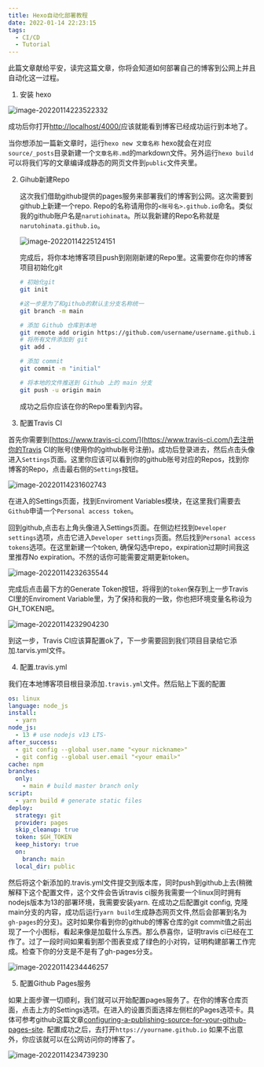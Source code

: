 ```yaml
---
title: Hexo自动化部署教程
date: 2022-01-14 22:23:15
tags: 
  - CI/CD 
  - Tutorial
---
```


此篇文章献给平安，读完这篇文章，你将会知道如何部署自己的博客到公网上并且自动化这一过程。

1. 安装 hexo

![image-20220114223522332](https://chromer-blog.oss-cn-shanghai.aliyuncs.com/blog/image-20220114223522332-7e218618f05355ab9271174ddb7b4f832c0e631247b7380da4ed4212de1b8041.png)

成功后你打开[http://localhost/4000/](http://localhost/4000/)应该就能看到博客已经成功运行到本地了。

当你想添加一篇新文章时，运行`hexo new 文章名称` hexo就会在对应`source/_posts`目录新建一个`文章名称.md`的markdown文件。另外运行`hexo build`可以将我们写的文章编译成静态的网页文件到`public`文件夹里。

2. Gihub新建Repo

   这次我们借助github提供的pages服务来部署我们的博客到公网。这次需要到github上新建一个repo. Repo的名称请用你的`<账号名>.github.io`命名。类似我的github账户名是`narutiohinata`。所以我新建的Repo名称就是 `narutohinata.github.io`。

   ![image-20220114225124151](https://chromer-blog.oss-cn-shanghai.aliyuncs.com/blog/image-20220114225124151-5107e783f5c1139f34ef28cb34953d67945baf52516d3788d2dcc0690b0c0bd8.png)

   完成后，将你本地博客项目push到刚刚新建的Repo里。这需要你在你的博客项目初始化git

   ```bash
   # 初始化git
   git init
   
   #这一步是为了和github的默认主分支名称统一
   git branch -m main
   
   # 添加 Github 仓库到本地
   git remote add origin https://github.com/username/username.github.io.git
   # 将所有文件添加到 git
   git add .
   
   # 添加 commit
   git commit -m "initial"
   
   # 将本地的文件推送到 Github 上的 main 分支
   git push -u origin main
   
   ```

   成功之后你应该在你的Repo里看到内容。

3. 配置Travis CI

首先你需要到[https://www.travis-ci.com/](https://www.travis-ci.com/)去注册你的Travis CI的账号(使用你的github账号注册)。成功后登录进去，然后点击头像进入`Settings`页面。这里你应该可以看到你的github账号对应的Repos，找到你博客的Repo，点击最右侧的`Settings`按钮。



![image-20220114231602743](https://chromer-blog.oss-cn-shanghai.aliyuncs.com/blog/image-20220114231602743-2d1b4ce78c8efb71135bf97ad40f6b119c017ff5e5a8c6a61c898c06f10b2295.png)

在进入的Settings页面，找到Enviroment Variables模块，在这里我们需要去`Github`申请一个`Personal access token`。

回到github,点击右上角头像进入Settings页面。在侧边栏找到`Developer settings`选项，点击它进入`Developer settings`页面。然后找到`Personal access tokens`选项。在这里新建一个token, 确保勾选中repo，expiration过期时间我这里推荐No expiration。不然的话你可能需要定期更新token。

![image-20220114232635544](https://chromer-blog.oss-cn-shanghai.aliyuncs.com/blog/image-20220114232635544-d33579adacb4917bd8488e0551bfc5b003a0710367fd2faba0253dcc2a44e427.png)

完成后点击最下方的Generate Token按钮，将得到的`token`保存到上一步Travis CI里的Enviroment Variable里，为了保持和我的一致，你也把环境变量名称设为GH_TOKEN吧。

![image-20220114232904230](https://chromer-blog.oss-cn-shanghai.aliyuncs.com/blog/image-20220114232904230-9eef5d9f73fdae4625d1fb9863f52532cadca7f626a0bd1be740688844ed3709.png)

到这一步，Travis CI应该算配置ok了，下一步需要回到我们项目目录给它添加.tarvis.yml文件。



4. 配置.travis.yml

我们在本地博客项目根目录添加`.travis.yml`文件。然后贴上下面的配置

```yaml
os: linux
language: node_js
install:
  - yarn
node_js:
  - 13 # use nodejs v13 LTS-
after_success:
  - git config --global user.name "<your nickname>"
  - git config --global user.email "<your email>"
cache: npm
branches:
  only:
    - main # build master branch only
script:
  - yarn build # generate static files
deploy:
  strategy: git
  provider: pages
  skip_cleanup: true
  token: $GH_TOKEN
  keep_history: true
  on:
    branch: main
  local_dir: public
```

然后将这个新添加的.travis.yml文件提交到版本库，同时push到github上去(稍微解释下这个配置文件，这个文件会告诉travis ci服务我需要一个linux同时拥有nodejs版本为13的部署环境，我需要安装yarn. 在成功之后配置git config, 克隆main分支的内容，成功后运行`yarn build`生成静态网页文件,然后会部署到名为`gh-pages`的分支)。这时如果你看到你的github的博客仓库的git commit值之前出现了一个小图标，看起来像是加载什么东西。那么恭喜你，证明travis ci已经在工作了。过了一段时间如果看到那个图表变成了绿色的小对钩，证明构建部署工作完成。检查下你的分支是不是有了gh-pages分支。

![image-20220114234446257](https://chromer-blog.oss-cn-shanghai.aliyuncs.com/blog/image-20220114234446257-784a2160ca888723488ae7d04b19d97544dfd89c712f395907110b69c0c3bb72.png)

5. 配置Github Pages服务

如果上面步骤一切顺利，我们就可以开始配置pages服务了。在你的博客仓库页面，点击上方的Settings选项。在进入的设置页面选择左侧栏的Pages选项卡。具体可参考github这篇文章[configuring-a-publishing-source-for-your-github-pages-site](https://docs.github.com/en/pages/getting-started-with-github-pages/configuring-a-publishing-source-for-your-github-pages-site). 配置成功之后，去打开`https://yourname.github.io` 如果不出意外，你应该就可以在公网访问你的博客了。

![image-20220114234739230](https://chromer-blog.oss-cn-shanghai.aliyuncs.com/blog/image-20220114234739230-5c020d678d43d29dd8a4c4cd3efeca4d7a5144ed1d83232a43a627a2cdd921b2.png)
